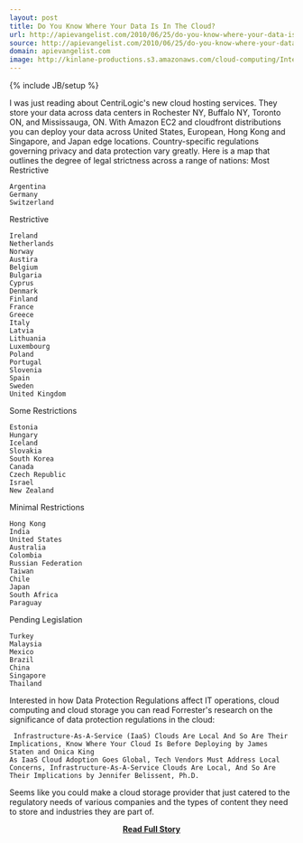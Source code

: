 ```yaml
---
layout: post
title: Do You Know Where Your Data Is In The Cloud?
url: http://apievangelist.com/2010/06/25/do-you-know-where-your-data-is-in-the-cloud/
source: http://apievangelist.com/2010/06/25/do-you-know-where-your-data-is-in-the-cloud/
domain: apievangelist.com
image: http://kinlane-productions.s3.amazonaws.com/cloud-computing/Interactive-Data-Heat-Map.PNG
---
```

{% include JB/setup %}<p>I was just reading about CentriLogic's new cloud hosting services. They store your data across data centers in Rochester NY, Buffalo NY, Toronto ON, and Mississauga, ON.
With Amazon EC2 and cloudfront distributions you can deploy your data across United States, European, Hong Kong and Singapore, and Japan edge locations.
Country-specific regulations governing privacy and data protection vary greatly. Here is a map that outlines the degree of legal strictness across a range of nations:
Most Restrictive

	Argentina
	Germany
	Switzerland

Restrictive

	Ireland
	Netherlands
	Norway
	Austira
	Belgium
	Bulgaria
	Cyprus
	Denmark
	Finland
	France
	Greece
	Italy
	Latvia
	Lithuania
	Luxembourg
	Poland
	Portugal
	Slovenia
	Spain
	Sweden
	United Kingdom

Some Restrictions

	Estonia
	Hungary
	Iceland
	Slovakia
	South Korea
	Canada
	Czech Republic
	Israel
	New Zealand

Minimal Restrictions

	Hong Kong
	India
	United States
	Australia
	Colombia
	Russian Federation
	Taiwan
	Chile
	Japan
	South Africa
	Paraguay

Pending Legislation

	Turkey
	Malaysia
	Mexico
	Brazil
	China
	Singapore
	Thailand

Interested in how Data Protection Regulations affect IT operations, cloud computing and cloud storage you can read Forrester's research on the significance of data protection regulations in the cloud:

	 Infrastructure-As-A-Service (IaaS) Clouds Are Local And So Are Their Implications, Know Where Your Cloud Is Before Deploying by James Staten and Onica King
	As IaaS Cloud Adoption Goes Global, Tech Vendors Must Address Local Concerns, Infrastructure-As-A-Service Clouds Are Local, And So Are Their Implications by Jennifer Belissent, Ph.D.

Seems like you could make a cloud storage provider that just catered to the regulatory needs of various companies and the types of content they need to store and industries they are part of.</p>
<center><p><a href="http://apievangelist.com/2010/06/25/do-you-know-where-your-data-is-in-the-cloud/" style='padding:25px; font-sze:18px; font-weight: bold;'>Read Full Story</a></p></center>
